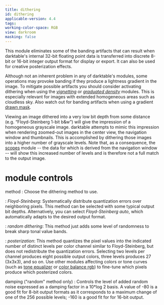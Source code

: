 ```yaml
---
title: dithering
id: dithering
applicable-version: 4.4
tags: 
working-color-space: RGB
view: darkroom
masking: false
---
```


This module eliminates some of the banding artifacts that can result when darktable's internal 32-bit floating point data is transferred into discrete 8-bit or 16-bit integer output format for display or export.  It can also be used for creative posterization effects.

Although not an inherent problem in any of darktable's modules, some operations may provoke banding if they produce a lightness gradient in the image. To mitigate possible artifacts you should consider activating dithering when using the [_vignetting_](./vignetting.md) or [_graduated density_](./graduated-density.md) modules. This is especially relevant for images with extended homogeneous areas such as cloudless sky. Also watch out for banding artifacts when using a gradient [drawn mask](../../darkroom/masking-and-blending/masks/drawn).

Viewing an image dithered into a very low bit depth from some distance (e.g. “Floyd-Steinberg 1-bit b&w”) will give the impression of a homogeneous grayscale image. darktable attempts to mimic this impression when rendering zoomed-out images in the center view, the navigation window and thumbnails. This is accomplished by dithering those images into a higher number of grayscale levels. Note that, as a consequence, the [scopes](../utility-modules/shared/scopes.md) module -- the data for which is derived from the navigation window -- will show this increased number of levels and is therefore not a full match to the output image.

# module controls

method
: Choose the dithering method to use. 

: _Floyd-Steinberg_: Systematically distribute quantization errors over neighboring pixels. This method can be selected with some typical output bit depths. Alternatively, you can select _Floyd-Steinberg auto_, which automatically adapts to the desired output format.

: _random dithering_: This method just adds some level of randomness to break sharp tonal value bands. 

: _posterization_: This method quantizes the pixel values into the indicated number of distinct levels per color channel similar to Floyd-Steinberg, but does not redistribute the quantization errors.  Selecting two levels per channel produces eight possible output colors, three levels produces 27 (3x3x3), and so on.  Use other modules affecting colors or tone curves (such as [tone equalizer](tone-equalizer.md) or [color balance rgb](color-balance-rgb.md)) to fine-tune which pixels produce which posterized colors.

damping ("random" method only)
: Controls the level of added random noise expressed as a damping factor in a 10*log 2 basis. A value of -80 is a good fit for 8-bit output formats as it corresponds to a maximum change of one of the 256 possible levels; -160 is a good fit for for 16-bit output.
